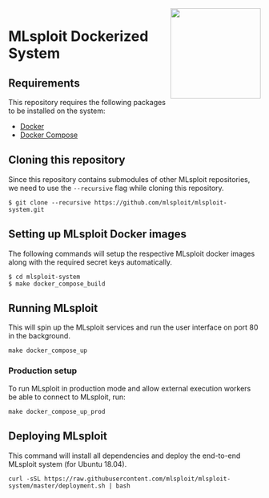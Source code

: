 <img width="180" align="right" src="https://mlsploit.github.io/static/img/mlsploit-logo.png">

# MLsploit Dockerized System

<!-- [![Deploy to Azure](https://aka.ms/deploytoazurebutton)](https://azuredeploy.net/) -->

## Requirements

This repository requires the following packages to be installed on the system:
- [Docker](https://docs.docker.com/get-docker/)
- [Docker Compose](https://docs.docker.com/compose/install/)


## Cloning this repository

Since this repository contains submodules of other MLsploit repositories,
we need to use the `--recursive` flag while cloning this repository.

```
$ git clone --recursive https://github.com/mlsploit/mlsploit-system.git
```


## Setting up MLsploit Docker images

The following commands will setup the respective MLsploit docker images
along with the required secret keys automatically.

```
$ cd mlsploit-system
$ make docker_compose_build
```


## Running MLsploit

This will spin up the MLsploit services and run the user interface on port 80
in the background.

```
make docker_compose_up
```

### Production setup

To run MLsploit in production mode and allow external execution workers be able to connect to MLsploit, run:

```
make docker_compose_up_prod
```


## Deploying MLsploit

This command will install all dependencies
and deploy the end-to-end MLsploit system (for Ubuntu 18.04).

```
curl -sSL https://raw.githubusercontent.com/mlsploit/mlsploit-system/master/deployment.sh | bash
```
